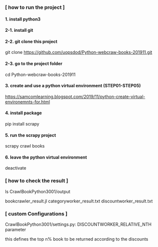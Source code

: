 ### [ how to run the project ]
#### 1. install python3 
#### 2-1. install git 
#### 2-2. git clone this project

git clone https://github.com/uopsdod/Python-webcraw-books-201911.git

#### 2-3. go to the project folder 

cd Python-webcraw-books-201911

#### 3. create and use a python virtual environment (STEP01-STEP05)

https://samcomlearning.blogspot.com/2019/11/python-create-virtual-environemnts-for.html

#### 4. install package 

pip install scrapy

#### 5. run the scrapy project 

scrapy crawl books

#### 6. leave the python virtual environment

deactivate



### [ how to check the result ]

ls CrawlBookPython3001/output

bookcrawler_result.jl  categoryworker_result.txt  discountworker_result.txt


### [ custom Configurations ]

CrawlBookPython3001/settings.py: DISCOUNTWORKER_RELATIVE_NTH parameter

this defines the top n% book to be returned according to the discounts 


